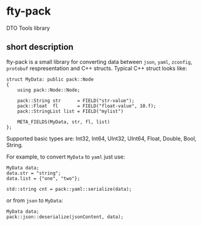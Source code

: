 # fty-pack

DTO Tools library

##  short description

fty-pack is a small library for converting data between `json`, `yaml`, `zconfig`, `protobuf` respresentation and C++ structs.
Typical C++ struct looks like:
```
struct MyData: public pack::Node
{
    using pack::Node::Node;

    pack::String str      = FIELD("str-value");
    pack::Float  fl       = FIELD("float-value", 10.f);
    pack::StringList list = FIELD("mylist")

    META_FIELDS(MyData, str, fl, list)
};

```
Supported basic types are: Int32, Int64, UInt32, UInt64, Float, Double, Bool, String.


For example, to convert `MyData` to `yaml` just use:
```
MyData data;
data.str = "string";
data.list = {"one", "two"};

std::string cnt = pack::yaml::serialize(data);
```

or from `json` to `MyData`:
```
MyData data;
pack::json::deserialize(jsonContent, data);
```
